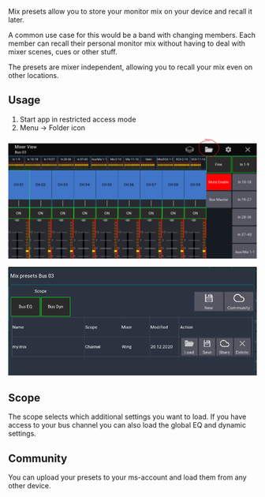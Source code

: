 Mix presets allow you to store your monitor mix on your device and recall it later.

A common use case for this would be a band with changing members. Each member can recall their personal monitor mix without having to deal with mixer scenes, cues or other stuff.

The presets are mixer independent, allowing you to recall your mix even on other locations.

## Usage
1. Start app in restricted access mode
2. Menu -> Folder icon

![mixer](img/mix-presets/1.png)

![preset popup](img/mix-presets/2.png)

## Scope
The scope selects which additional settings you want to load.
If you have access to your bus channel you can also load the global EQ and dynamic settings.

## Community
You can upload your presets to your ms-account and load them from any other device.